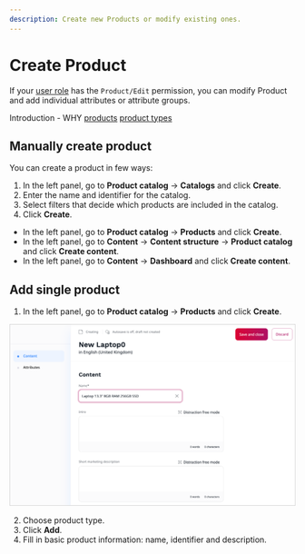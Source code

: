 ```yaml
---
description: Create new Products or modify existing ones.
---
```


# Create Product

If your [user role](../permission_management/work_with_permissions.md) has the `Product/Edit` permission, you can modify Product and add individual attributes or attribute groups.

Introduction - WHY
[products](products.md#products) 
[product types](products.md#product-types) 

## Manually create product

You can create a product in few ways:

1. In the left panel, go to **Product catalog** -> **Catalogs** and click **Create**.
2. Enter the name and identifier for the catalog.
3. Select filters that decide which products are included in the catalog.
4. Click **Create**.

- In the left panel, go to **Product catalog** -> **Products** and click **Create**.
- In the left panel, go to **Content** -> **Content structure** -> **Product catalog** and click **Create content**.
- In the left panel, go to **Content** -> **Dashboard** and click **Create content**.

## Add single product

1. In the left panel, go to **Product catalog** -> **Products** and click **Create**. 

![Adding a Product](img/create_product.png)

2. Choose product type.
3. Click **Add**.
4. Fill in basic product information: name, identifier and description.